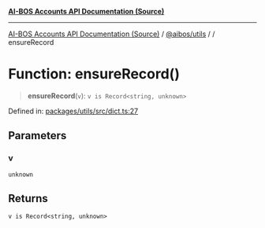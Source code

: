 [**AI-BOS Accounts API Documentation (Source)**](../../../README.md)

***

[AI-BOS Accounts API Documentation (Source)](../../../README.md) / [@aibos/utils](../README.md) / [](../README.md) / ensureRecord

# Function: ensureRecord()

> **ensureRecord**(`v`): `v is Record<string, unknown>`

Defined in: [packages/utils/src/dict.ts:27](https://github.com/pohlai88/accounts/blob/48103fb36d28b2b9bfb33472b6de2f719773cde9/packages/utils/src/dict.ts#L27)

## Parameters

### v

`unknown`

## Returns

`v is Record<string, unknown>`
